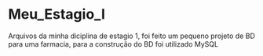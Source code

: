 # Meu_Estagio_I
 Arquivos da minha diciplina de estagio 1, foi feito um pequeno projeto de BD para uma farmacia, para a construção do BD foi utilizado MySQL
